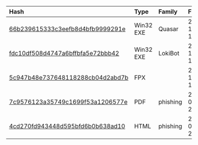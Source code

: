 |Hash|Type|Family|First_Seen|Name|
|:--|:--|:--|:--|:--|
|[66b239615333c3eefb8d4bfb9999291e](https://www.virustotal.com/gui/file/66b239615333c3eefb8d4bfb9999291e)|Win32 EXE|Quasar|2018-10-12 10:25:39|GEqy87.exe|
|[fdc10df508d4747a6bffbfa5e72bbb42](https://www.virustotal.com/gui/file/fdc10df508d4747a6bffbfa5e72bbb42)|Win32 EXE|LokiBot|2018-10-09 15:19:05|GEqy87.exe|
|[5c947b48e737648118288cb04d2abd7b](https://www.virustotal.com/gui/file/5c947b48e737648118288cb04d2abd7b)|FPX||2018-10-09 11:50:47|QUOTATION= MARINE SPARE PARTS|
|[7c9576123a35749c1699f53a1206577e](https://www.virustotal.com/gui/file/7c9576123a35749c1699f53a1206577e)|PDF|phishing|2018-08-20 20:45:47|Marine_Engine_Spare__Parts_Order.pdf|
|[4cd270fd943448d595bfd6b0b638ad10](https://www.virustotal.com/gui/file/4cd270fd943448d595bfd6b0b638ad10)|HTML|phishing|2017-07-22 20:59:59|myfile.exe|
